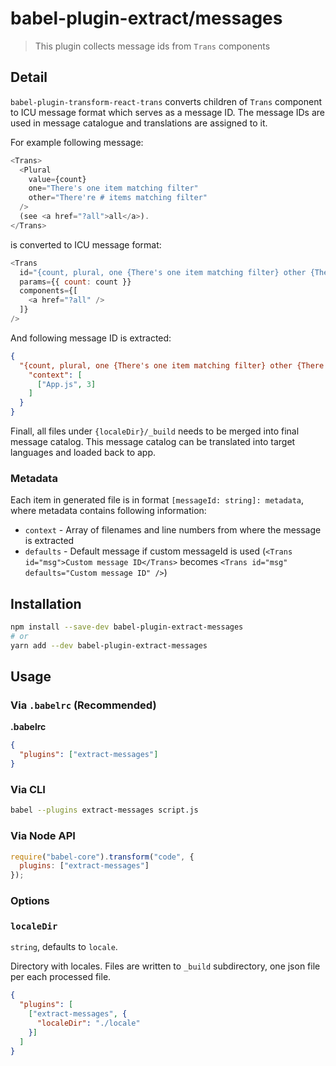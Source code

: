 # babel-plugin-extract/messages

> This plugin collects message ids from `Trans` components

## Detail

`babel-plugin-transform-react-trans` converts children of `Trans` component to ICU message format which serves as a message ID. The message IDs are used in message catalogue and translations are assigned to it.

For example following message:

```js
<Trans>
  <Plural 
    value={count}
    one="There's one item matching filter"
    other="There're # items matching filter"
  />
  (see <a href="?all">all</a>).
</Trans>
```

is converted to ICU message format:

```js
<Trans 
  id="{count, plural, one {There's one item matching filter} other {There're # items matching filter}} (see <0>all</0>)" 
  params={{ count: count }}
  components={[
    <a href="?all" />
  ]}
/>
```

And following message ID is extracted:

```json
{
  "{count, plural, one {There's one item matching filter} other {There're # items matching filter}} (see <0>all</0>)": {
    "context": [
      ["App.js", 3] 
    ] 
  }
}
```

Finall, all files under `{localeDir}/_build` needs to be merged into final message catalog. This message catalog can be translated into target languages and loaded back to app.

### Metadata

Each item in generated file is in format `[messageId: string]: metadata`, where metadata contains following information:

- `context` - Array of filenames and line numbers from where the message is extracted
- `defaults` - Default message if custom messageId is used (`<Trans id="msg">Custom message ID</Trans>` becomes `<Trans id="msg" defaults="Custom message ID" />`)

## Installation

```sh
npm install --save-dev babel-plugin-extract-messages
# or
yarn add --dev babel-plugin-extract-messages
```

## Usage

### Via `.babelrc` (Recommended)

**.babelrc**

```json
{
  "plugins": ["extract-messages"]
}
```

### Via CLI

```sh
babel --plugins extract-messages script.js
```

### Via Node API

```js
require("babel-core").transform("code", {
  plugins: ["extract-messages"]
});
```

### Options

### `localeDir`

`string`, defaults to `locale`.

Directory with locales. Files are written to `_build` subdirectory, one json
file per each processed file.

```json
{
  "plugins": [
    ["extract-messages", {
      "localeDir": "./locale"
    }]
  ]
}
```
